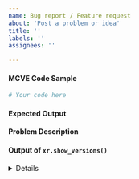 ```yaml
---
name: Bug report / Feature request
about: 'Post a problem or idea'
title: ''
labels: ''
assignees: ''

---
```


#### MCVE Code Sample
<!-- In order for the maintainers to efficiently understand and prioritize issues, we ask you post a "Minimal, Complete and Verifiable Example" (MCVE): http://matthewrocklin.com/blog/work/2018/02/28/minimal-bug-reports -->

```python
# Your code here

```

#### Expected Output


#### Problem Description
<!-- this should explain why the current behavior is a problem and why the expected output is a better solution -->


#### Output of ``xr.show_versions()``
<details>
# Paste the output here xr.show_versions() here

</details>
